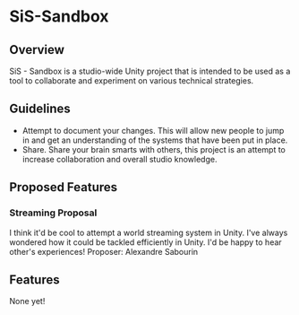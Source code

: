 # SiS-Sandbox

## Overview
SiS - Sandbox is a studio-wide Unity project that is intended to be used as a tool to collaborate and experiment on various technical strategies.

## Guidelines
- Attempt to document your changes. This will allow new people to jump in and get an understanding of the systems that have been put in place.
- Share. Share your brain smarts with others, this project is an attempt to increase collaboration and overall studio knowledge.

## Proposed Features
### Streaming Proposal
I think it'd be cool to attempt a world streaming system in Unity. I've always wondered how it could be tackled efficiently in Unity. I'd be happy to hear other's experiences!
Proposer: Alexandre Sabourin

## Features
None yet!